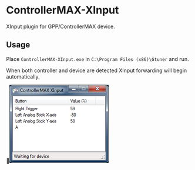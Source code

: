 ControllerMAX-XInput
====================

XInput plugin for GPP/ControllerMAX device.

Usage
------------

Place `ControllerMAX-XInput.exe` in `C:\Program Files (x86)\Gtuner` and run.

When both controller and device are detected XInput forwarding will begin automatically.

![Screenshot](ControllerMAX-XInput.png)
